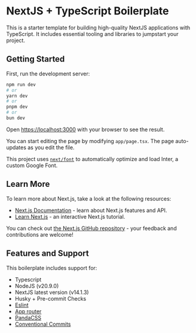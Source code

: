 # NextJS + TypeScript Boilerplate

This is a starter template for building high-quality NextJS applications with TypeScript. It includes essential tooling and libraries to jumpstart your project.

## Getting Started

First, run the development server:

```bash
npm run dev
# or
yarn dev
# or
pnpm dev
# or
bun dev
```

Open [https://localhost:3000](https://localhost:3000) with your browser to see the result.

You can start editing the page by modifying `app/page.tsx`. The page auto-updates as you edit the file.

This project uses [`next/font`](https://nextjs.org/docs/basic-features/font-optimization) to automatically optimize and load Inter, a custom Google Font.

## Learn More

To learn more about Next.js, take a look at the following resources:

- [Next.js Documentation](https://nextjs.org/docs) - learn about Next.js features and API.
- [Learn Next.js](https://nextjs.org/learn) - an interactive Next.js tutorial.

You can check out [the Next.js GitHub repository](https://github.com/vercel/next.js/) - your feedback and contributions are welcome!

## Features and Support

This boilerplate includes support for:

- Typescript
- NodeJS (v20.9.0)
- NextJS latest version (v14.1.3)
- Husky + Pre-commit Checks
- [Eslint](https://eslint.org/)
- [App router](https://nextjs.org/docs/app)
- [PandaCSS](https://panda-css.com/docs/installation/nextjs?value=app-dir)
- [Conventional Commits](https://www.conventionalcommits.org/en/v1.0.0/)

